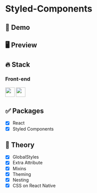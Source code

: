 # Styled-Components

## 🔗 Demo

## 🖥 Preview

## 🔥 Stack

### Front-end
<img height="30" src="https://img.shields.io/badge/React-black?style=for-the-badge&logo=React&logoColor=#61DAFB"/> <img height="30" src="https://img.shields.io/badge/Styled components-black?style=for-the-badge&logo=styled-components&logoColor=DB7093"/>

## ✅ Packages

- [x] React
- [x] Styled Components

## 📖 Theory

- [x] GlobalStyles
- [x] Extra Attribute
- [x] Mixins
- [x] Theming
- [x] Nesting
- [x] CSS on React Native
